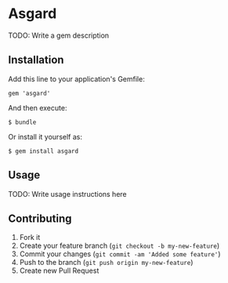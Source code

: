 # Asgard

TODO: Write a gem description

## Installation

Add this line to your application's Gemfile:

    gem 'asgard'

And then execute:

    $ bundle

Or install it yourself as:

    $ gem install asgard

## Usage

TODO: Write usage instructions here

## Contributing

1. Fork it
2. Create your feature branch (`git checkout -b my-new-feature`)
3. Commit your changes (`git commit -am 'Added some feature'`)
4. Push to the branch (`git push origin my-new-feature`)
5. Create new Pull Request
